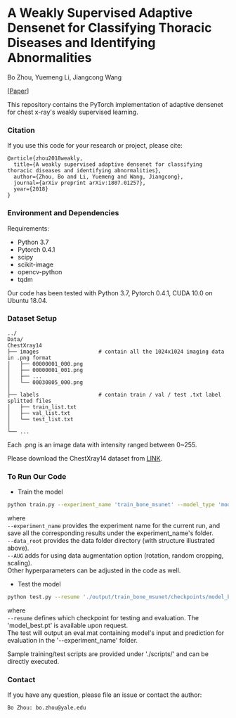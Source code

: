 # A Weakly Supervised Adaptive Densenet for Classifying Thoracic Diseases and Identifying Abnormalities

Bo Zhou, Yuemeng Li, Jiangcong Wang

[[Paper](https://arxiv.org/pdf/1807.01257.pdf)]

This repository contains the PyTorch implementation of adaptive densenet for chest x-ray's weakly supervised learning.

### Citation
If you use this code for your research or project, please cite:

    @article{zhou2018weakly,
      title={A weakly supervised adaptive densenet for classifying thoracic diseases and identifying abnormalities},
      author={Zhou, Bo and Li, Yuemeng and Wang, Jiangcong},
      journal={arXiv preprint arXiv:1807.01257},
      year={2018}
    }


### Environment and Dependencies
Requirements:
* Python 3.7
* Pytorch 0.4.1
* scipy
* scikit-image
* opencv-python
* tqdm

Our code has been tested with Python 3.7, Pytorch 0.4.1, CUDA 10.0 on Ubuntu 18.04.


### Dataset Setup
    ../
    Data/
    ChestXray14
    ├── images                   # contain all the 1024x1024 imaging data in .png format
    │   ├── 00000001_000.png         
    │   ├── 00000001_001.png 
    │   ├── ...         
    │   └── 00030805_000.png 
    │
    ├── labels                   # contain train / val / test .txt label splitted files
    │   ├── train_list.txt         
    │   ├── val_list.txt      
    │   └── test_list.txt 
    │            
    └── ...

Each .png is an image data with intensity ranged between 0~255. 

Please download the ChestXray14 dataset from [LINK](https://academictorrents.com/details/557481faacd824c83fbf57dcf7b6da9383b3235a). 

### To Run Our Code
- Train the model
```bash
python train.py --experiment_name 'train_bone_msunet' --model_type 'model_bone' --dataset 'DE' --data_root './example_data/' --net_G 'msunet' --net_D 'patchGAN' --wr_recon 50 --batch_size 2 --lr 1e-4 --AUG
```
where \
`--experiment_name` provides the experiment name for the current run, and save all the corresponding results under the experiment_name's folder. \
`--data_root`  provides the data folder directory (with structure illustrated above). \
`--AUG` adds for using data augmentation option (rotation, random cropping, scaling). \
Other hyperparameters can be adjusted in the code as well.

- Test the model
```bash
python test.py --resume './output/train_bone_msunet/checkpoints/model_best.pt' --experiment_name 'test_bone_msunet' --model_type 'model_bone' --dataset 'DE' --data_root './example_data/' --net_G 'msunet' --net_D 'patchGAN'
```
where \
`--resume` defines which checkpoint for testing and evaluation. The 'model_best.pt' is available upon request.  \
The test will output an eval.mat containing model's input and prediction for evaluation in the '--experiment_name' folder.

Sample training/test scripts are provided under './scripts/' and can be directly executed.

### Contact 
If you have any question, please file an issue or contact the author:
```
Bo Zhou: bo.zhou@yale.edu
```